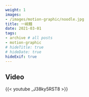 ```yaml
---
weight: 1
images:
- /images/motion-graphic/noodle.jpg
title: 一碗麵
date: 2021-03-01
tags:
- archive # all posts
- motion-graphic
# hideTitle: true
# hideDate: true
hideExif: true
---
```


## Video

{{< youtube _J38ky5RST8 >}}
